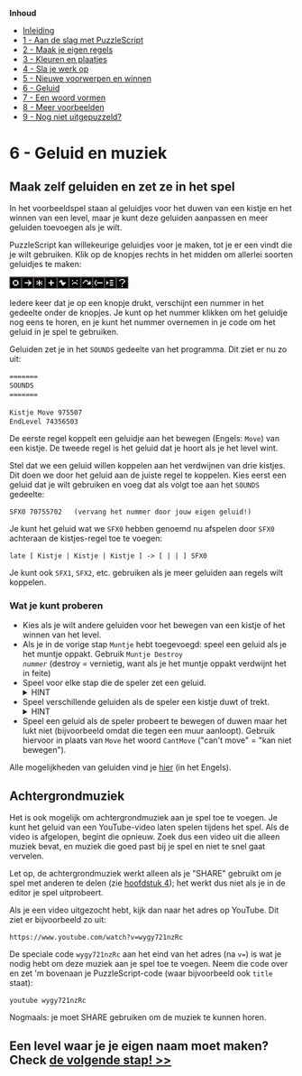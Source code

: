 **Inhoud**

- [Inleiding](index.md)
- [1 - Aan de slag met PuzzleScript](1-aan-de-slag-met-puzzlescript.md)
- [2 - Maak je eigen regels](2-maak-je-eigen-regels.md)
- [3 - Kleuren en plaatjes](3-kleuren-en-plaatjes.md)
- [4 - Sla je werk op](4-sla-je-werk-op.md)
- [5 - Nieuwe voorwerpen en winnen](5-nieuwe-voorwerpen-en-winnen.md)
- [6 - Geluid](6-geluid.md)
- [7 - Een woord vormen](7-een-woord-vormen.md)
- [8 - Meer voorbeelden](8-meer-voorbeelden.md)
- [9 - Nog niet uitgepuzzeld?](9-er-kan-nog-veel-meer.md)

# 6 - Geluid en muziek

## Maak zelf geluiden en zet ze in het spel

In het voorbeeldspel staan al geluidjes voor het duwen van een kistje en het winnen van een level, maar je kunt deze geluiden aanpassen en meer geluiden toevoegen als je wilt.

PuzzleScript kan willekeurige geluidjes voor je maken, tot je er een vindt die je wilt gebruiken. Klik op de knopjes rechts in het midden om allerlei soorten geluidjes te maken:

![Knopjes voor geluiden](images/knoppen-geluidjes.png)

Iedere keer dat je op een knopje drukt, verschijnt een nummer in het gedeelte onder de knopjes. Je kunt op het nummer klikken om het geluidje nog eens te horen, en je kunt het nummer overnemen in je code om het geluid in je spel te gebruiken.

Geluiden zet je in het `SOUNDS` gedeelte van het programma. Dit ziet er nu zo uit:

```
=======
SOUNDS
=======

Kistje Move 975507
EndLevel 74356503
```

De eerste regel koppelt een geluidje aan het bewegen (Engels: `Move`) van een kistje. De tweede regel is het geluid dat je hoort als je het level wint.

Stel dat we een geluid willen koppelen aan het verdwijnen van drie kistjes. Dit doen we door het geluid aan de juiste regel te koppelen. Kies eerst een geluid dat je wilt gebruiken en voeg dat als volgt toe aan het `SOUNDS` gedeelte:

```
SFX0 70755702   (vervang het nummer door jouw eigen geluid!)
```

Je kunt het geluid wat we `SFX0` hebben genoemd nu afspelen door `SFX0` achteraan de kistjes-regel toe te voegen:

```
late [ Kistje | Kistje | Kistje ] -> [ | | ] SFX0
```

Je kunt ook `SFX1`, `SFX2`, etc. gebruiken als je meer geluiden aan regels wilt koppelen.

### Wat je kunt proberen ###
- Kies als je wilt andere geluiden voor het bewegen van een kistje of het winnen van het level.
- Als je in de vorige stap `Muntje` hebt toegevoegd: speel een geluid als je het muntje oppakt. Gebruik <code>Muntje Destroy <em>nummer</em></code> (destroy = vernietig, want als je het muntje oppakt verdwijnt het in feite)
- Speel voor elke stap die de speler zet een geluid.
  <details><summary>HINT</summary>Gebruik <code>Speler Move</code></details>
- Speel verschillende geluiden als de speler een kistje duwt of trekt.
  <details><summary>HINT</summary>Verander de regel <code>Kistje Move 975507</code> in <code>SFX1 975507</code> en voeg nog een SFX2 toe en koppel deze aan de duw- en trekregels net zoals hierboven met SFX0.</details>
- Speel een geluid als de speler probeert te bewegen of duwen maar het lukt niet (bijvoorbeeld omdat die tegen een muur aanloopt). Gebruik hiervoor in plaats van <code>Move</code> het woord <code>CantMove</code> ("can't move" = "kan niet bewegen").

Alle mogelijkheden van geluiden vind je <a href='https://www.puzzlescript.net/Documentation/sounds.html' target='_blank'>hier</a> (in het Engels).


## Achtergrondmuziek

Het is ook mogelijk om achtergrondmuziek aan je spel toe te voegen. Je kunt het geluid van een YouTube-video laten spelen tijdens het spel. Als de video is afgelopen, begint die opnieuw. Zoek dus een video uit die alleen muziek bevat, en muziek die goed past bij je spel en niet te snel gaat vervelen.

Let op, de achtergrondmuziek werkt alleen als je "SHARE" gebruikt om je spel met anderen te delen (zie [hoofdstuk 4](4-sla-je-werk-op.md)); het werkt dus niet als je in de editor je spel uitprobeert.

Als je een video uitgezocht hebt, kijk dan naar het adres op YouTube. Dit ziet er bijvoorbeeld zo uit:

    https://www.youtube.com/watch?v=wygy721nzRc

De speciale code `wygy721nzRc` aan het eind van het adres (na `v=`) is wat je nodig hebt om deze muziek aan je spel toe te voegen. Neem die code over en zet 'm bovenaan je PuzzleScript-code (waar bijvoorbeeld ook `title` staat):

    youtube wygy721nzRc

Nogmaals: je moet SHARE gebruiken om de muziek te kunnen horen.

## Een level waar je je eigen naam moet maken? Check [de volgende stap! >>](7-een-woord-vormen.md)